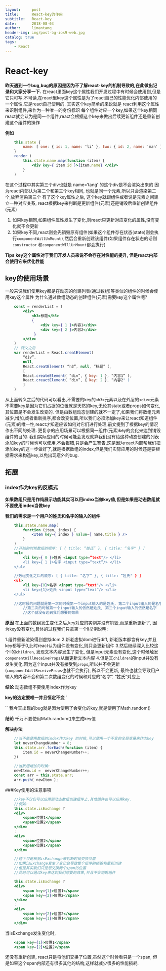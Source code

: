 ```yaml
---
layout:     post
title:      React-key的作用
subtitle:   React-key
date:       2018-08-03
author:     limantang
header-img: img/post-bg-ios9-web.jpg
catalog: true
tags:
    - React
---
```


# React-key
**昨天遇到一个bug,bug的原因是因为不了解react-key的机制导致的,在此做出记录和大家分享一下.**
在react里面key这个属性我们开发过程中有时候会使用到,但是它只可写,不可读,在react里key这个属性是为了react自己的性能优化内部使用的一个属性,它是react自己使用的.
其实这个key简单的来说就是 react利用这个属性来识别组件,来作为一种唯一的身份标识
每个组件对应一个key,如果这个key相同react就会认为是同一个组件,react会根据这个key来做出后续更新组件还是重新创建这个组件的操作

**例如**
```jsx harmony
    this.state {
        name: [ one: { id: 1, name: ‘li’ }, two: { id: 2, name: ‘man’ }, three: { id: 2, name: ‘tang’ } ]
    }
    render (
        this.state.name.map(function (item) {
            <div key={ item.id }>{item.name} </div>
        }
    )
```

在这个过程中其实第三个div也就是 name=‘tang’ 的这个div是不会渲染出来的
因为react内部认为第二个和第三个key相同, 也就是同一个元素,所以只会渲染第二个,放弃渲染第三个
有了这个key属性之后, 这个key就跟组件或者说是元素之间建立一种对应关系,
react根据key来判断是更新组件(元素)还是销毁后重新创建组件(元素)

1. 如果key相同,如果组件属性发生了变化,则react只更新对应变化的属性,没有变化就不会更新
2. 如果key不同,react则会先销毁原有组件(如果这个组件存在状态(state)则会执行`componentWillUnMount)`,然后会重新创建该组件(如果组件存在状态的话则 `constructor` 和`componentWIllUnMount`都会执行)

**Tips**
**key这个属性对于我们开发人员来说不会存在对性能的提升, 但是react内部会使用它来优化性能**

## key的使用场景

一般来说我们使用key都是在动态的创建列表(通过数组)等类似的组件的时候会使用key这个属性 
为什么通过数组动态的创建组件(元素)需要key这个属性呢?
```jsx harmony
    const = renderList = (
        <div>
            <h3>标题</h3>
            { 
                <div key={ 1 }>内容1</div>
                <div key={ 2 }>内容2</div>
             }
        </div>
    )
    // 转义之后
    var renderList = React.creatElement(
        “div”,
        null,
        React.creatElement( “h3”, null, “标题” ),
        [
        React.createElement( “div”, { key: 1 }, “内容1” ),
        React.creactElement( “div”, { key: 2 }, “内容2" )
        ]
    )
```

从上面转义之后的代码可以看出,不需要的key的`<h3>`元素以及在外层的`<div>`元素不需要key是因为它们占据的位置就是天然的key,无论其state或者props如何变化,其位置是不会发生改变的.
但是由数组动态创建的就不一定了,如果我们将数组元素减少,增加,或者重新排序,都会改变位置,所以我们必须添加key来让react知道组件(元素)的唯一性,react才知道应该如何对它们进行处理,前文提到了根据key的情况作出不同的处理.
更复杂的应用场景可以根据同一组件(元素)key的变化来达到销毁组件的目的.
我们实际应用的时候可能会发现就算我们没有给这种动态创建的列表添加key的时候也可以使用,不会报错,只是会产生警告,这是因为react内部帮我们把添加key的这一步做好了,就是根据数组的index,但是我们实际应用的时候还是要根据需求来构造key,以免出现意外的bug.

## 拓展
###  index作为key的反模式
**如果数组只是用作纯展示功能其实可以用index当做key值,但是如果是动态数组就不要使用index当做key**

**我们的需求是一个用户的姓氏和名字的输入的组件**
```jsx harmony
    this.state.name.map( 
        function (item, index) { 
            <Item key={ index } value={ name.title } />
        }
    )
    //开始的时候数组的顺序: [ { title: “姓氏” }, { title: “名字" } ]
    <ul>
        <li key={ 0 }>姓氏 <input type=“text"/> </li>
        <li key={ 1 }>名字 <input type=“text”/> </li>
    </ul>
    
    //数组变化之后的顺序: [ { title: “名字” }, { title: “姓氏" } ]
    <ul>
        <li key={0}>名字 <input type=“text"/> </li>
        <li key={1}>姓氏 <input type=“text”/> </li>
    </ul>
    
    //这时候的问题就是第一次的时候第一个input输入的是姓氏, 第二个input输入的是名字
        //第二次的时候第一个input输入的依然是姓氏, 第二个input输入的依然是名字
        //这个就没有达到我们想要的效果
```

**原因**
在上面的数组发生变化之后,key对应的实例并没有销毁,而是重新更新了, 因为key没有变化,具体的过程我们只拿第一个li举例说明:

1.组件重新渲染得到虚拟dom
2.新老虚拟dom进行diff, 新老版本都含有key,并且 key都等于0,此时react认为组件没有变化,则只会更新组件
3.然后继续深入比较这个li的`children`, 发现文本内容发生了变化, 但是input元素没有变化,这个时候触发`componentWillReceiveProps`从而更新文本内容
4.但是其`children`的input并没有发生变化,因为这个input并没有接受到`props`,所以并不会更新(`componentWillReceiveProps`也就不会执行), 所以不会更新, 最终也就会导致用户输入的内容不会和第二次数组变化的时候和对应的”名字”, “姓氏”对应上

**结论**
动态数组不要使用index作为key

**key的选定要唯一并且恒定不变**
`<div key={Math.random()}></div>``
我今天出现的bug就是因为使用了会变化的key,就是使用了Math.random()

**结论**
千万不要使用Math.random()来生成key值

**解决办法**

```javascript
    //当不能使用数组的index作为key 的时候,可以使用一个不变的全局变量来作为key
    let neverChangeNumber = 8;
    this.state.arr.forEach(function (item) {  
        item.id = neverChangeNumber++;
    })
    
    //当数组增加的时候:
    newItem.id =  neverChangeNumber++;
    const arr = this.state.arr;
    arr.push( newItem );
```
###Key使用的注意事项

```jsx harmony
    //key不仅仅可以应用到动态数组创建组件上,其他组件也可以应用key.
    //例如: 
    this.state.isExchange ? 
    <div>
        <span>位置1</span>
        <span>位置2</span>
    </div>
    :
    <div>
        <span>位置2</span>
        <span>位置1</span>
    </div>

    //这个只是根据isExchange来判断时候交换位置
    //如果isExchange发生了变化会导致整个组件的销毁和重新创建
    //但是其实我们只是想交换两个span的位置
    //此时可以通过key来达到我们想要的效果,并且不会销毁组件

    this.state.isExchange ? 
    <div>
        <span key={1}>位置1</span>
        <span key={2}>位置2</span>
    </div>
    :
    <div>
        <span key={2}>位置2</span>
        <span key={1}>位置1</span>
    </div>
```

当isExchange发生变化时,
```jsx harmony
    <span key={1}>位置1</span>
    <span key={2}>位置2</span>
```
还没有重新创建, react只是将他们交换了位置,虽然这个时候看只是一个span,
但是如果这个span内部还有很多其他的结构,这样就减少很多的性能损耗.

